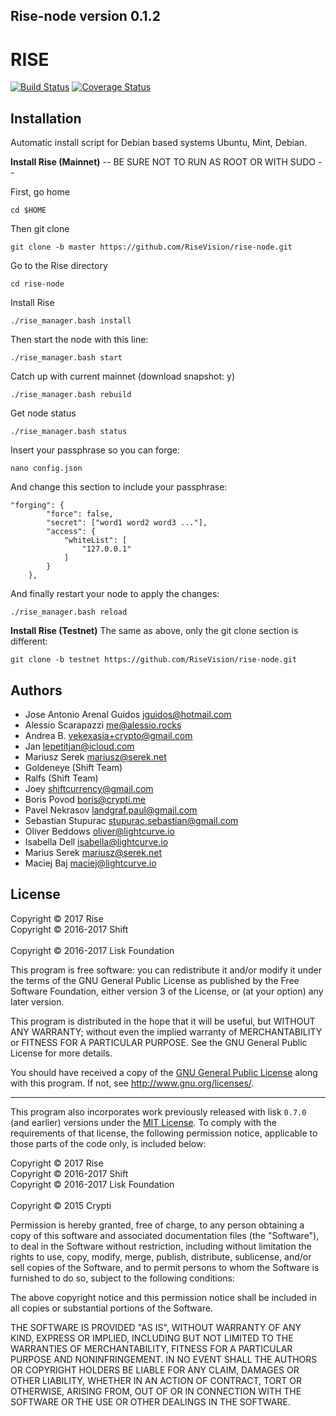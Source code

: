 ## Rise-node version 0.1.2
# RISE
[![Build Status](https://travis-ci.org/RiseVision/rise-node.svg?branch=unit-test%2Ffix-development-branch)](https://travis-ci.org/RiseVision/rise-node) [![Coverage Status](https://coveralls.io/repos/github/RiseVision/rise-node/badge.svg?branch=development)](https://coveralls.io/github/RiseVision/rise-node?branch=development) 
## Installation

Automatic install script for Debian based systems Ubuntu, Mint, Debian.

<b>Install Rise (Mainnet)</b>
-- BE SURE NOT TO RUN AS ROOT OR WITH SUDO --

First, go home
```
cd $HOME
```

Then git clone
```
git clone -b master https://github.com/RiseVision/rise-node.git
```

Go to the Rise directory
```
cd rise-node
```

Install Rise
```
./rise_manager.bash install
```

Then start the node with this line:
```
./rise_manager.bash start
```

Catch up with current mainnet (download snapshot: y)
```
./rise_manager.bash rebuild
```

Get node status
```
./rise_manager.bash status
```

Insert your passphrase so you can forge:
```
nano config.json
```

And change this section to include your passphrase:
```
"forging": {
        "force": false,
        "secret": ["word1 word2 word3 ..."],
        "access": {
            "whiteList": [
                "127.0.0.1"
            ]
        }
    },
```

And finally restart your node to apply the changes:
```
./rise_manager.bash reload
```

<b>Install Rise (Testnet)</b>
The same as above, only the git clone section is different:
```
git clone -b testnet https://github.com/RiseVision/rise-node.git
```

## Authors
- Jose Antonio Arenal Guidos <jguidos@hotmail.com>
- Alessio Scarapazzi <me@alessio.rocks>
- Andrea B. <vekexasia+crypto@gmail.com>
- Jan <lepetitjan@icloud.com>
- Mariusz Serek <mariusz@serek.net>
- Goldeneye (Shift Team)
- Ralfs (Shift Team)
- Joey <shiftcurrency@gmail.com>
- Boris Povod <boris@crypti.me>
- Pavel Nekrasov <landgraf.paul@gmail.com>
- Sebastian Stupurac <stupurac.sebastian@gmail.com>
- Oliver Beddows <oliver@lightcurve.io>
- Isabella Dell <isabella@lightcurve.io>
- Marius Serek <mariusz@serek.net>
- Maciej Baj <maciej@lightcurve.io>

## License

Copyright © 2017 Rise<br>
Copyright © 2016-2017 Shift<br>  
Copyright © 2016-2017 Lisk Foundation

This program is free software: you can redistribute it and/or modify it under the terms of the GNU General Public License as published by the Free Software Foundation, either version 3 of the License, or (at your option) any later version.

This program is distributed in the hope that it will be useful, but WITHOUT ANY WARRANTY; without even the implied warranty of MERCHANTABILITY or FITNESS FOR A PARTICULAR PURPOSE. See the GNU General Public License for more details.

You should have received a copy of the [GNU General Public License](https://github.com/RiseVision/rise-node/src/master/LICENSE) along with this program.  If not, see <http://www.gnu.org/licenses/>.

***

This program also incorporates work previously released with lisk `0.7.0` (and earlier) versions under the [MIT License](https://opensource.org/licenses/MIT). To comply with the requirements of that license, the following permission notice, applicable to those parts of the code only, is included below:

Copyright © 2017 Rise<br>
Copyright © 2016-2017 Shift<br>
Copyright © 2016-2017 Lisk Foundation<br>  
Copyright © 2015 Crypti

Permission is hereby granted, free of charge, to any person obtaining a copy of this software and associated documentation files (the "Software"), to deal in the Software without restriction, including without limitation the rights to use, copy, modify, merge, publish, distribute, sublicense, and/or sell copies of the Software, and to permit persons to whom the Software is furnished to do so, subject to the following conditions:

The above copyright notice and this permission notice shall be included in all copies or substantial portions of the Software.

THE SOFTWARE IS PROVIDED "AS IS", WITHOUT WARRANTY OF ANY KIND, EXPRESS OR IMPLIED, INCLUDING BUT NOT LIMITED TO THE WARRANTIES OF MERCHANTABILITY, FITNESS FOR A PARTICULAR PURPOSE AND NONINFRINGEMENT. IN NO EVENT SHALL THE AUTHORS OR COPYRIGHT HOLDERS BE LIABLE FOR ANY CLAIM, DAMAGES OR OTHER LIABILITY, WHETHER IN AN ACTION OF CONTRACT, TORT OR OTHERWISE, ARISING FROM, OUT OF OR IN CONNECTION WITH THE SOFTWARE OR THE USE OR OTHER DEALINGS IN THE SOFTWARE.
